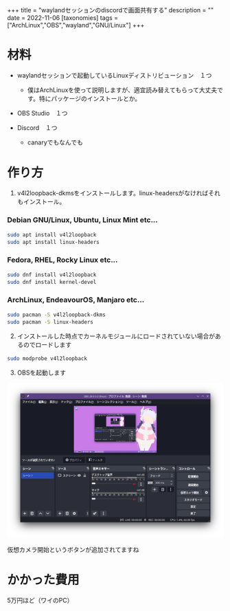 +++
title = "waylandセッションのdiscordで画面共有する"
description = ""
date = 2022-11-06
[taxonomies]
tags = ["ArchLinux","OBS","wayland","GNU/Linux"]
+++

# 材料
- waylandセッションで起動しているLinuxディストリビューション　１つ
    - 僕はArchLinuxを使って説明しますが、適宜読み替えてもらって大丈夫です。特にパッケージのインストールとか。

- OBS Studio　１つ

- Discord　１つ
    - canaryでもなんでも

# 作り方

1. v4l2loopback-dkmsをインストールします。linux-headersがなければそれもインストール。

### Debian GNU/Linux, Ubuntu, Linux Mint etc...

```bash
sudo apt install v4l2loopback
sudo apt install linux-headers
```

### Fedora, RHEL, Rocky Linux etc...

```bash
sudo dnf install v4l2loopback
sudo dnf install kernel-devel
```
### ArchLinux, EndeavourOS, Manjaro etc...

```bash
sudo pacman -S v4l2loopback-dkms
sudo pacman -S linux-headers
```

2. インストールした時点でカーネルモジュールにロードされていない場合があるのでロードします

```bash
sudo modprobe v4l2loopback
```

3. OBSを起動します

![ALL](vscreen.png)

仮想カメラ開始というボタンが追加されてますね


# かかった費用

5万円ほど（ワイのPC）
